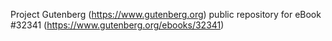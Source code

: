 Project Gutenberg (https://www.gutenberg.org) public repository for eBook #32341 (https://www.gutenberg.org/ebooks/32341)
